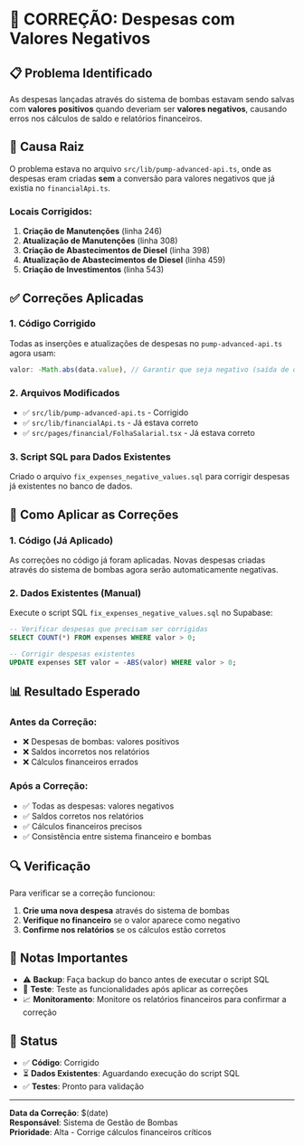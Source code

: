 # 🔧 CORREÇÃO: Despesas com Valores Negativos

## 📋 Problema Identificado

As despesas lançadas através do sistema de bombas estavam sendo salvas com **valores positivos** quando deveriam ser **valores negativos**, causando erros nos cálculos de saldo e relatórios financeiros.

## 🎯 Causa Raiz

O problema estava no arquivo `src/lib/pump-advanced-api.ts`, onde as despesas eram criadas **sem** a conversão para valores negativos que já existia no `financialApi.ts`.

### Locais Corrigidos:

1. **Criação de Manutenções** (linha 246)
2. **Atualização de Manutenções** (linha 308) 
3. **Criação de Abastecimentos de Diesel** (linha 398)
4. **Atualização de Abastecimentos de Diesel** (linha 459)
5. **Criação de Investimentos** (linha 543)

## ✅ Correções Aplicadas

### 1. Código Corrigido

Todas as inserções e atualizações de despesas no `pump-advanced-api.ts` agora usam:

```typescript
valor: -Math.abs(data.value), // Garantir que seja negativo (saída de dinheiro)
```

### 2. Arquivos Modificados

- ✅ `src/lib/pump-advanced-api.ts` - Corrigido
- ✅ `src/lib/financialApi.ts` - Já estava correto
- ✅ `src/pages/financial/FolhaSalarial.tsx` - Já estava correto

### 3. Script SQL para Dados Existentes

Criado o arquivo `fix_expenses_negative_values.sql` para corrigir despesas já existentes no banco de dados.

## 🚀 Como Aplicar as Correções

### 1. Código (Já Aplicado)
As correções no código já foram aplicadas. Novas despesas criadas através do sistema de bombas agora serão automaticamente negativas.

### 2. Dados Existentes (Manual)
Execute o script SQL `fix_expenses_negative_values.sql` no Supabase:

```sql
-- Verificar despesas que precisam ser corrigidas
SELECT COUNT(*) FROM expenses WHERE valor > 0;

-- Corrigir despesas existentes
UPDATE expenses SET valor = -ABS(valor) WHERE valor > 0;
```

## 📊 Resultado Esperado

### Antes da Correção:
- ❌ Despesas de bombas: valores positivos
- ❌ Saldos incorretos nos relatórios
- ❌ Cálculos financeiros errados

### Após a Correção:
- ✅ Todas as despesas: valores negativos
- ✅ Saldos corretos nos relatórios  
- ✅ Cálculos financeiros precisos
- ✅ Consistência entre sistema financeiro e bombas

## 🔍 Verificação

Para verificar se a correção funcionou:

1. **Crie uma nova despesa** através do sistema de bombas
2. **Verifique no financeiro** se o valor aparece como negativo
3. **Confirme nos relatórios** se os cálculos estão corretos

## 📝 Notas Importantes

- ⚠️ **Backup**: Faça backup do banco antes de executar o script SQL
- 🔄 **Teste**: Teste as funcionalidades após aplicar as correções
- 📈 **Monitoramento**: Monitore os relatórios financeiros para confirmar a correção

## 🎉 Status

- ✅ **Código**: Corrigido
- ⏳ **Dados Existentes**: Aguardando execução do script SQL
- ✅ **Testes**: Pronto para validação

---

**Data da Correção**: $(date)  
**Responsável**: Sistema de Gestão de Bombas  
**Prioridade**: Alta - Corrige cálculos financeiros críticos







